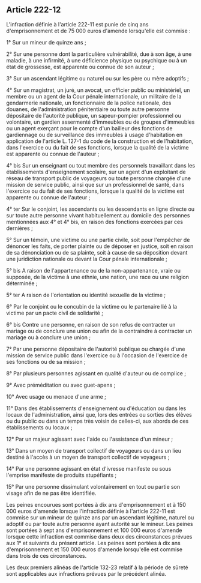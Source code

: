 Article 222-12
----
L'infraction définie à l'article 222-11 est punie de cinq ans d'emprisonnement
et de 75 000 euros d'amende lorsqu'elle est commise :

1° Sur un mineur de quinze ans ;

2° Sur une personne dont la particulière vulnérabilité, due à son âge, à une
maladie, à une infirmité, à une déficience physique ou psychique ou à un état de
grossesse, est apparente ou connue de son auteur ;

3° Sur un ascendant légitime ou naturel ou sur les père ou mère adoptifs ;

4° Sur un magistrat, un juré, un avocat, un officier public ou ministériel, un
membre ou un agent de la Cour pénale internationale, un militaire de la
gendarmerie nationale, un fonctionnaire de la police nationale, des douanes, de
l'administration pénitentiaire ou toute autre personne dépositaire de l'autorité
publique, un sapeur-pompier professionnel ou volontaire, un gardien assermenté
d'immeubles ou de groupes d'immeubles ou un agent exerçant pour le compte d'un
bailleur des fonctions de gardiennage ou de surveillance des immeubles à usage
d'habitation en application de l'article L. 127-1 du code de la construction et
de l'habitation, dans l'exercice ou du fait de ses fonctions, lorsque la qualité
de la victime est apparente ou connue de l'auteur ;

4° bis Sur un enseignant ou tout membre des personnels travaillant dans les
établissements d'enseignement scolaire, sur un agent d'un exploitant de réseau
de transport public de voyageurs ou toute personne chargée d'une mission de
service public, ainsi que sur un professionnel de santé, dans l'exercice ou du
fait de ses fonctions, lorsque la qualité de la victime est apparente ou connue
de l'auteur ;

4° ter Sur le conjoint, les ascendants ou les descendants en ligne directe ou
sur toute autre personne vivant habituellement au domicile des personnes
mentionnées aux 4° et 4° bis, en raison des fonctions exercées par ces dernières
;

5° Sur un témoin, une victime ou une partie civile, soit pour l'empêcher de
dénoncer les faits, de porter plainte ou de déposer en justice, soit en raison
de sa dénonciation ou de sa plainte, soit à cause de sa déposition devant une
juridiction nationale ou devant la Cour pénale internationale ;

5° bis A raison de l'appartenance ou de la non-appartenance, vraie ou supposée,
de la victime à une ethnie, une nation, une race ou une religion déterminée ;

5° ter A raison de l'orientation ou identité sexuelle de la victime ;

6° Par le conjoint ou le concubin de la victime ou le partenaire lié à la
victime par un pacte civil de solidarité ;

6° bis Contre une personne, en raison de son refus de contracter un mariage ou
de conclure une union ou afin de la contraindre à contracter un mariage ou à
conclure une union ;

7° Par une personne dépositaire de l'autorité publique ou chargée d'une mission
de service public dans l'exercice ou à l'occasion de l'exercice de ses fonctions
ou de sa mission ;

8° Par plusieurs personnes agissant en qualité d'auteur ou de complice ;

9° Avec préméditation ou avec guet-apens ;

10° Avec usage ou menace d'une arme ;

11° Dans des établissements d'enseignement ou d'éducation ou dans les locaux de
l'administration, ainsi que, lors des entrées ou sorties des élèves ou du public
ou dans un temps très voisin de celles-ci, aux abords de ces établissements ou
locaux ;

12° Par un majeur agissant avec l'aide ou l'assistance d'un mineur ;

13° Dans un moyen de transport collectif de voyageurs ou dans un lieu destiné à
l'accès à un moyen de transport collectif de voyageurs ;

14° Par une personne agissant en état d'ivresse manifeste ou sous l'emprise
manifeste de produits stupéfiants ;

15° Par une personne dissimulant volontairement en tout ou partie son visage
afin de ne pas être identifiée.

Les peines encourues sont portées à dix ans d'emprisonnement et à 150 000 euros
d'amende lorsque l'infraction définie à l'article 222-11 est commise sur un
mineur de quinze ans par un ascendant légitime, naturel ou adoptif ou par toute
autre personne ayant autorité sur le mineur. Les peines sont portées à sept ans
d'emprisonnement et 100 000 euros d'amende lorsque cette infraction est commise
dans deux des circonstances prévues aux 1° et suivants du présent article. Les
peines sont portées à dix ans d'emprisonnement et 150 000 euros d'amende
lorsqu'elle est commise dans trois de ces circonstances.

Les deux premiers alinéas de l'article 132-23 relatif à la période de sûreté
sont applicables aux infractions prévues par le précédent alinéa.
